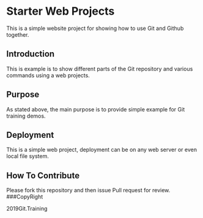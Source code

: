 # Starter Web Projects

This is a simple website project for 
showing how to use Git and Github together.

## Introduction

This is example is to show different parts of
the Git repository and various commands using
a web projects.

## Purpose

As stated above, the main purpose is to 
provide simple example for Git training demos.

## Deployment

This is a simple web project, deployment can
be on any web server or even local file system.

## How To Contribute

Please fork this repository and then issue Pull request for review.
###CopyRight

 2019Git.Training